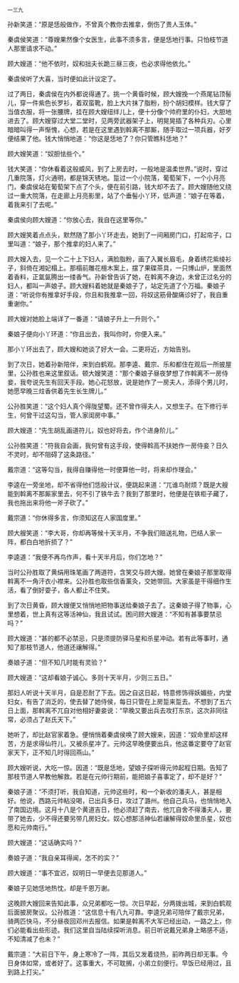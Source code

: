     一三九 

   孙新笑道：“原是恁般做作，不曾真个教你去推拿，倒伤了贵人玉体。”

   秦虞侯笑道：“尊嫂果然像个女医生，此事不须多言，便是恁地行事。只怕枝节道人那里请求不动。”

   顾大嫂道：“他不依时，奴和拙夫长跪三昼三夜，也必求得他依允。”

   秦虞侯听了大喜，当时便如此计议定了。

   过了两日，秦虞侯在内外都说得通了。挑一个黄昏时候，顾大嫂挽一个燕尾钻顶髻儿，穿一件紫色长罗衫，着双蛮靴，脸上大片抹了脂粉，扮个胡妇模样。钱大穿了当值衣服，将一张腰牌，挂在顾大嫂纽绊儿上，便十分像个帅府里的仆妇，大胆地进去了。顾大嫂穿过大堂二堂时，见两旁武器架子上，明晃晃插了各种兵刃。心里暗暗叫得一声惭愧，心想，若是在这里遇到斡离不那厮，随手取过一项兵器，好歹便结果了他。钱大悄悄地道：“你这是恁地了？你只管瞧科恁地？”

   顾大嫂笑道：“奴胆怯些个。”

   钱大笑道：“你休看着这般威风，到了上房去时，一般地是温柔世界。”说时，穿过几重院落，灯火通明，都是锦天锈地。踅过一个小院落，葡萄架下，一个小月亮门，秦虞侯站在葡萄架下点了个头，便在前引路，钱大却不去了。顾大嫂随他又绕过一重大院落，在走廊上月亮影里，站了个垂髻小丫环，低声道：“娘子在等着，着我来引了去呢。”

   秦虞侯向顾大嫂道：“你放心去，我自在这里等你。”

   顾大嫂笑着点点头，默然随了那小丫环走去，她到了一间厢房门口，打起帘子，口里叫道：“娘子，那个推拿的妇人来了。”

   顾大嫂入去，见一个二十上下妇人，满脸脂粉，画了入翼长眉毛，身着绣花紫绫衫子，斜倚在湘妃榻上。那榻前雕花檀木案上，摆了果碟茶具，一只博山炉，里面然着香料，正氲氤腾出一缕香气。孙新曾告诉了她，在斡离不身边，未曾正过名分的妇人，都叫一声娘子。顾大嫂料着她就是秦娘子了，站定先道了个万福。秦娘子道：“听说你有推拿好手段，你且和我推拿一回，将奴这筋骨酸痛诊好了，我自重重谢你。”

   顾大嫂对她脸上端详了一番道：“请娘子升上一升则个。”

   秦娘子便向小丫环道：“你且出去，我叫你时，你便入来。”

   那小丫环出去了，顾大嫂和她谈了好大一会。二更将近，方始告别。

   到了次日，她着孙新陪伴，来到白鹤观。那李逵、戴宗、乐和都住在观后一所披屋里，公孙胜也来这里叙话。顿大嫂笑道：“那个秦娘子昼夜梦想了作斡离不一房侍妾，我夸说先生有回天手段。她心花怒放，说是她作了一房夫人，添得个男儿时，她愿早晚三炷香供着先生长生牌儿。”

   公孙胜笑道：“这个妇人真个得陇望蜀。还不曾作得夫人，又想生子。在下修行半生，何曾干过这勾当，管人家闺房中事。”

   顾大嫂道：“先生胡乱画道符儿，奴也好将去，作个进身阶儿。”

   公孙胜笑道：“符我自会画，我何曾有这手段，使得斡高不扶她作一房侍妾？日久不灵时，却不阻碍了这条路径。”

   戴宗道：“这等勾当，我得自赚得他一时便算他一时，将来却作理会。”

   李逵在一旁坐地，却不省得他们恁般计议，便跳起来道：“兀谁鸟耐烦？既是大艘能到斡离不那厮家里去，何不引了铁牛去？我到了那里时，他便是在铁柜子藏了，我也拖出来将他一斧子砍了。”

   戴宗道：“你休得多言，你须知这在人家国度里。”

   顾大艘笑道：“李大哥，你却再等候十天半月，不争我们赔送礼物，巴结人家一阵，都白白地折损了？”

   李逵道：“我便不再鸟作声，看十天半月后，你们怎地？”

   当时公孙胜取了黄绢用珠笔画了两道符，含笑交与顾大嫂。她曾在秦娘子那里取得斡离不一角汗衣小襟来。公孙胜也取些信香薰灸，交她带回。大家虽是干得细作生活，看了倒好耍子，各人都止不住笑。

   到了次日黄昏，顾大嫂便又悄悄地把物事送给秦娘子去了。这秦娘子得了物事，心里想着，世上真有这等活神仙，我且试试。困问顾大嫂道：“不知有甚事要禁忌吗？”

   顾大嫂道：“甚的都不必禁忌，只是须提防驿马星和杀星冲动。若有此等事时，通知了那枝节道人，他道还禳解得。”

   奏娘子道：“但不知几时能有灵验？”

   顾大嫂道：“这却看娘子诚心。多则十天半月，少则三五日。”

   那妇人听说十天半月，自是忍耐了下去。因之自这日起，特意修饰得妖媚些，内堂妇女，有告了消乏的，使去替了她侍侯，每日只管在上房踅来踅去。不想到了五六日上面，那斡离不兀自对他相好妻妾说：“早晚又要出兵去攻打东京，这次非同往常，必须占了赵氏天下。”

   她听了，却比赵官家着急。便悄悄着秦虞侯唤了顾大嫂来，因道：“奴命里却这样苦，方是求得仙符儿，又被杀星冲了。元帅这早晚便要出兵，他这番定要夺了赵官家天下，正不知几时得回燕山。”

   顾大嫂听说，大吃一惊。因道：“既是恁地，望娘子探听得元帅起程日期。告知了那枝节道人早教他解救。若是在元帅行期前，能把娘子喜事定了，却不是好？”

   秦娘子道：“不须打听，我自知道，元帅这些时，和一个新收的潘夫人，甚是相好。他说，西路元帅粘没喝，已出兵多日，攻过了潞州。他自己兵马，也悄悄地入了南国边境。这月十八是个黄道吉日，他必须赶了南去，他兀自舍不得潘夫人，要带了她去，少不得还要另带几房妇女。奴心想那活神仙若禳解得奴命里杀星，奴也愿和元帅南行。”

   顾大嫂道：“这话确实吗？”

   奏娘子道：“我自亲耳得闻，怎不的实？”

   顾大嫂道：“事不宜迟，奴明日一早便去见那道人。”

   秦娘子见她恁地热忱，却是千恩万谢。

   这晚顾大嫂回来告知此事，众兄弟都吃一惊。次日早起，分两拨出城，来到白鹤观后面披房聚议。公孙胜道：“这信息十有八九可靠。李逵兄弟可陪伴了戴宗兄弟，骑两匹快马，不分昼夜回邓州去报信。如果是斡离不大军已经出动，一路之上，你们必能看出些形迹。我们这里自当陆续探听消息。前日听说戴兄弟身上略感不适，不知清减了也未？”

   戴宗道：“大前日下午，身上寒冷了一阵，其后又发着烧热，前昨两日却无事。今日身体如常，或者好了。这事重大，不可耽搁，小弟立刻便行。早饭已经用过，且到路上打尖。”


